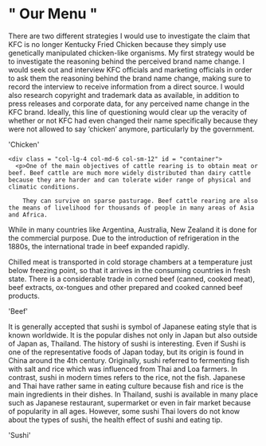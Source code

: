 <!DOCTYPE html>
<html lang="en" dir="ltr">
  <head>
    <meta name="viewport" content="width=device-width, initial-scale=1.0">
    <meta charset="utf-8">
    <title>Assignment 2 </title>
    <link rel = "stylesheet"   href = "stylee.css">
  </head>
  <body>
      <h1>" Our Menu "</h1>
      <div class = "row">
    <div class = "col-lg-4 col-md-6 col-sm-12" id = "container">
      <p>There are two different strategies I would use to investigate the claim that KFC is no longer Kentucky Fried Chicken because they simply use genetically manipulated chicken-like organisms. My first strategy would be to investigate the reasoning behind the perceived brand name change. I would seek out and interview KFC officials and marketing officials in order to ask them the reasoning behind the brand name change, making sure to record the interview to receive information from a direct source. I would also research copyright and trademark data as available, in addition to press releases and corporate data, for any perceived name change in the KFC brand. Ideally, this line of questioning would clear up the veracity of whether or not KFC had even changed their name specifically because they were not allowed to say ‘chicken’ anymore, particularly by the government.<p id = p1>'Chicken'</p></div>
      
    <div class = "col-lg-4 col-md-6 col-sm-12" id = "container">
      <p>One of the main objectives of cattle rearing is to obtain meat or beef. Beef cattle are much more widely distributed than dairy cattle because they are harder and can tolerate wider range of physical and climatic conditions. 

        They can survive on sparse pasturage. Beef cattle rearing are also the means of livelihood for thousands of people in many areas of Asia and Africa.

While in many countries like Argentina, Australia, New Zealand it is done for the commercial purpose. Due to the introduction of refrigeration in the 1880s, the international trade in beef expanded rapidly.

Chilled meat is transported in cold storage chambers at a temperature just below freezing point, so that it arrives in the consuming countries in fresh state. There is a consid­erable trade in corned beef (canned, cooked meat), beef extracts, ox-tongues and other prepared and cooked canned beef products.</p><p id = p2>'Beef'</p>
    </div>
    <div class = "col-lg-4 col-md-12 col-sm-12" id = "container">
      <p>It is generally accepted that sushi is symbol of Japanese eating style that is known worldwide. It is the popular dishes not only in Japan but also outside of Japan as, Thailand. The history of sushi is interesting. Even if Sushi is one of the representative foods of Japan today, but its origin is found in China around the 4th century. Originally, sushi referred to fermenting fish with salt and rice which was influenced from Thai and Loa farmers. In contrast, sushi in modern times refers to the rice, not the fish. Japanese and Thai have rather same in eating culture because fish and rice is the main ingredients in their dishes. In Thailand, sushi is available in many place such as Japanese restaurant, supermarket or even in fair market because of popularity in all ages. However, some sushi Thai lovers do not know about the types of sushi, the health effect of sushi and eating tip.</p><p id = p3>'Sushi'</p>
    </div>
  </div>
  </body>
</html>
